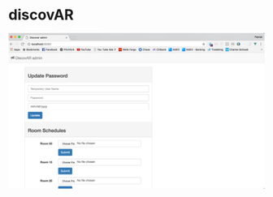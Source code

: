 # discovAR

![alt text](https://github.com/letspresto/discovAR/blob/master/images/interface2.png?raw=true)

